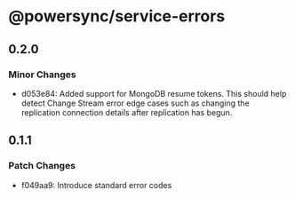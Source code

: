# @powersync/service-errors

## 0.2.0

### Minor Changes

- d053e84: Added support for MongoDB resume tokens. This should help detect Change Stream error edge cases such as changing the replication connection details after replication has begun.

## 0.1.1

### Patch Changes

- f049aa9: Introduce standard error codes
